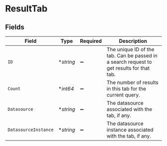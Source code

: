 # ResultTab


## Fields

| Field                                                                                    | Type                                                                                     | Required                                                                                 | Description                                                                              |
| ---------------------------------------------------------------------------------------- | ---------------------------------------------------------------------------------------- | ---------------------------------------------------------------------------------------- | ---------------------------------------------------------------------------------------- |
| `ID`                                                                                     | **string*                                                                                | :heavy_minus_sign:                                                                       | The unique ID of the tab. Can be passed in a search request to get results for that tab. |
| `Count`                                                                                  | **int64*                                                                                 | :heavy_minus_sign:                                                                       | The number of results in this tab for the current query.                                 |
| `Datasource`                                                                             | **string*                                                                                | :heavy_minus_sign:                                                                       | The datasource associated with the tab, if any.                                          |
| `DatasourceInstance`                                                                     | **string*                                                                                | :heavy_minus_sign:                                                                       | The datasource instance associated with the tab, if any.                                 |
